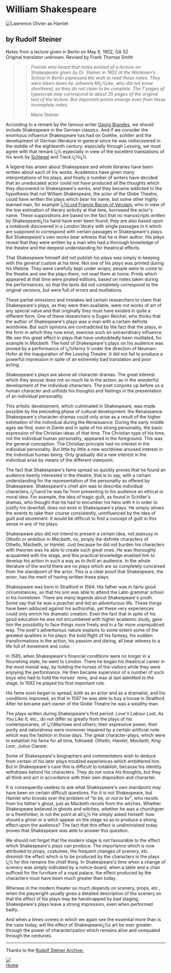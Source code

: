 # William Shakespeare

![Lawrence Olivier as Hamlet](hamlet.jpg)  

## by Rudolf Steiner


Notes from a lecture given in Berlin on May 6, 1902, GA 52\
Original translator unknown. Revised by Frank Thomas Smith

  

> > *Friends who heard that notes existed of a lecture on
> > Shakespeare given by Dr. Steiner in 1902 at the Workmen's
> > School in Berlin expressed the wish to read these notes. They
> > were taken down by Johanna Mï¿½cke, who did not know
> > shorthand, so they do not claim to be complete. The 7 pages of
> > typescript may correspond to about 25 pages of the original
> > text of the lecture. But important points emerge even from
> > these incomplete notes.*
> > 
> > Marie Steiner

  

According to a remark by the famous writer [Georg
Brandes](https://en.wikipedia.org/wiki/Georg_Brandes), we
should include Shakespeare in the German classics. And if we
consider the enormous influence Shakespeare has had on Goethe,
schiller and the development of German literature in general
since he was rediscovered in the middle of the eighteenth
century, especially through Lessing, we must agree with that
remark ï¿½ especially in view of the excellent translations of
his work by
[Schlegel](https://en.wikipedia.org/wiki/August_Wilhelm_Schlegel)
and Tieck.ï¿½ï¿½

A legend has arisen about Shakespeare and whole libraries have
been written about each of his works. Academics have given
many interpretations of his plays, and finally a number of
writers have decided that an uneducated actor could not have
produced all the thoughts which they discovered in
Shakespeare's works, and they became addicted to the
hypothesis that not William Shakespeare, the actor of the
Globe Theatre, could have written the plays which bear his
name, but some other highly learned man, for example [ï¿½Lord
Francis Bacon of
Verulam](https://en.wikipedia.org/wiki/Francis_Bacon), who in
view of the low estimation of literary activity at that time,
borrowed the actor's name. These suppositions are based on the
fact that no manuscripts written by Shakespeareï¿½s hand have
ever been found; they are also based upon a notebook
discovered in a London library with single passages in it
which are supposed to correspond with certain passages in
Shakespeare's plays. But Shakespeare's own works bear witness
that he is their author. His plays reveal that they were
written by a man who had a thorough knowledge of the theatre
and the deepest understanding for theatrical effects.

That Shakespeare himself did not publish his plays was simply
in keeping with the general custom at his time. Not one of his
plays was printed during his lifetime. They were carefully
kept under wraps; people were to come to the theatre and see
the plays there, not read them at home. Prints which appeared
at that time were pirated editions, based on notes taken
during the performances, so that the texts did not completely
correspond to the original versions, but were full of errors
and mutilations.

These partial omissions and mistakes led certain researchers
to claim that Shakespeare's plays, as they were then
available, were not works of art of any special value and that
originally they must have existed in quite a different form.
One of these researchers is Eugen Reichel, who thinks that the
author of Shakespeare's plays was a man with a certain
definite worldview. But such opinions are contradicted by the
fact that the plays, in the form in which they now exist,
exercise such an extraordinary influence. We see this great
effect in plays that have undoubtedly been mutilated, for
example in *Macbeth*. The hold of Shakespeare's plays on his
audience was proved by a performance of ï¿½*Henry V* under the
direction of Neuman-Hofer at the inauguration of the Lessing
Theatre. It did not fail to produce a powerful impression in
spite of an extremely bad translation and poor acting.

Shakespeare's plays are above all character dramas. The great
interest which they arouse does not so much lie in the action,
as in the wonderful development of the individual characters.
The poet conjures up before us a human character and unfolds
his thoughts and feelings in the presentation of an individual
personality.

This artistic development, which culminated in Shakespeare,
was made possible by the preceding phase of cultural
development: the Renaissance. Shakespeare's character-dramas
could only arise as a result of the higher estimation of the
individual during the Renaissance. During the early middle
ages we find, even in Dante and in spite of his strong
personality, the basic expression of the Christian ideas of
that time. The Christian type of his time, not the individual
human personality, appeared in the foreground. This was the
general conception. The Christian principle had no interest in
the individual personality. But little by little a new
worldview aroused interest in the Individual human being. Only
gradually did a new interest in the individual arise by means
of the different viewpoint.

The fact that Shakespeare's fame spread so quickly proves that
he found an audience keenly interested in the theatre, that is
to say, with a certain understanding for the representation of
the personality as offered by Shakespeare. Shakespeare's chief
aim was to describe individual characters, ï¿½and he was far
from presenting to his audience an ethical or moral idea. For
example, the idea of tragic guilt, as found in Schiller's
dramas, who thought that he had to encumber his hero with it
in order to justify his downfall, does not exist in
Shakespeare's plays. He simply allows the events to take their
course consistently, uninfluenced by the idea of guilt and
atonement. It would be difficult to find a concept of guilt in
this sense in any of his plays.

Shakespeare also did not intend to present a certain idea, not
jealousy in *Othello* or ambition in *Macbeth*, no, simply the
definite characters of Othello, Macbeth, or Hamlet. Just
because he did not burden his characters with theories was he
able to create such great ones. He was thoroughly acquainted
with the stage, and this practical knowledge enabled him to
develop his action in such a way as to thrill an audience. In
the whole literature of the world there are no plays which are
so completely conceived from the standpoint of the actor. This
is a clear proof that Shakespeare, the *actor*, has the
merit of having written these plays.

Shakespeare was born in Stratford in 1564. His father was in
fairly good circumstances, so that his son was able to attend
the Latin grammar school in his hometown. There are many
legends about Shakespeare's youth. Some say that he was a
poacher and led an adventurous life. These things have been
adduced against his authorship, yet these very experiences
could only enrich his dramatic creation. Even the fact that in
spite of his good education he was not encumbered with higher
academic study, gave him the possibility to face things more
freely and in a far more unprejudiced way. The poet's
adventurous nature explains to some extent some of the
greatest qualities in his plays: the bold flight of his
fantasy, his sudden transformations in the action, his passion
and daring, all bear witness to a life full of movement and
color.

In 1585, when Shakespeare's financial conditions were no
longer in a flourishing state, he went to London. There he
began his theatrical career in the most menial way, by holding
the horses of the visitors while they were enjoying the
performance. He then became supervisor of a number of such
boys who had to hold the horses' reins, and was at last
admitted to the stage. In 1592 he played his first important
role.

His fame soon began to spread, both as an actor and as a
dramatist, and his conditions improved, so that in 1597 he
was able to buy a house in Stratford. After he became
part-owner of the Globe Theatre he was a wealthy man.

The plays written during Shakespeare's first period: *Love's
Labour Lost,* *As You Like It,* etc., do not differ so
greatly from the plays of his contemporaries, of ï¿½Marlowe
and others; their expressive power, their purity and
naturalness were moreover impaired by a certain artificial
note which was the fashion in those days. The great
character-plays, which were to establish his fame for all
time, followed: *Othello,* *Hamlet*, *Macbeth*, *King Lear*,
*Julius Caesar*.

Some of Shakespeare's biographers and commentators wish to
deduce from certain of his later plays troubled experiences
which embittered him. But in Shakespeare's case this is
difficult to establish, because his identity withdraws behind
his characters. They do not voice *his* thoughts, but they all
think and act in accordance with their own disposition and
character.

It is consequently useless to ask what Shakespeare's own
standpoint may have been on certain difficult questions. For
it is not Shakespeare, but Hamlet who broods over the problem
of "*to be, or not to be*", who recoils from his father's
ghost, just as Macbeth recoils from the witches. Whether
Shakespeare believed in ghosts and witches, whether he was a
churchgoer or a freethinker, is not the point at all:ï¿½ He
simply asked himself: how should a ghost or a witch appear on
the stage so as to produce a strong effect upon the audience?
The fact that this effect is undiminished today proves that
Shakespeare was able to answer this question.

We should not forget that the modern stage is not favourable
to the effect which Shakespeare's plays can produce. The
importance which is now attributed to props, costumes, the
frequent changes of scenery, etc. diminish the effect which is
to be produced by the characters in the plays ï¿½ for this
remains the chief thing. In Shakespeare's time when a change
of scenery was simply indicated by a notice-board, when a
table and a chair sufficed for the furniture of a royal
palace, the effect produced by the characters must have been
much greater than today.

Whereas in the modern theater so much depends on scenery,
props, etc., when the playwright usually gives a detailed
description of the scenery so that the effect of his plays may
be handicapped by bad staging, Shakespeare's plays leave a
strong impression, even when performed badly.

And when a times comes in which we again see the essential
more than is the case today, will the effect of
Shakespeareï¿½s art be ever greater: through the power of
characterization which remains alive and unequaled through the
centuries.

------------------------------------------------------------------------

Thanks to the [Rudolf Steiner Archive.](http://rsarchive.org)

  

[![](narrow-door.jpg)  
Home](http://southerncrossreview.org)

 

 
